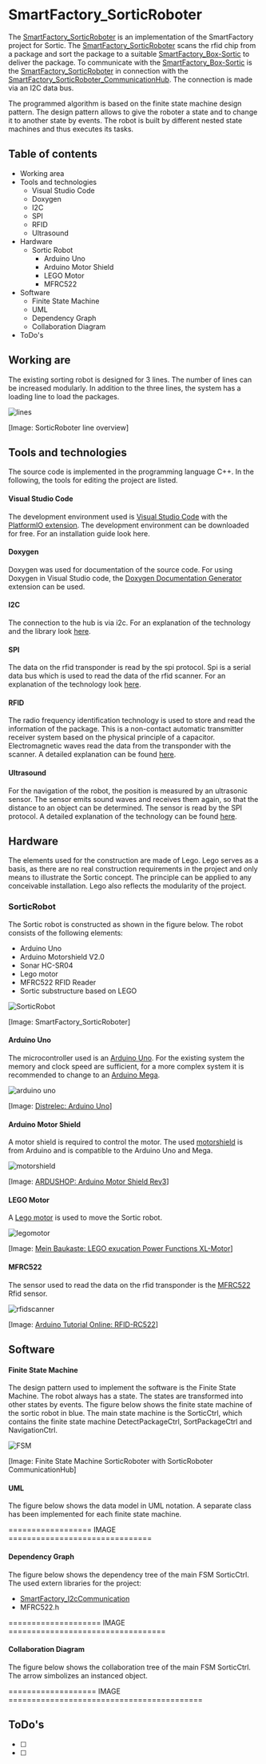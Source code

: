 # SmartFactory_SorticRoboter

The [SmartFactory_SorticRoboter](https://github.com/philipzellweger/SmartFactory_SorticRoboter) is an implementation of the SmartFactory project for Sortic.
The [SmartFactory_SorticRoboter](https://github.com/philipzellweger/SmartFactory_SorticRoboter) scans the rfid chip from a package and sort the package to a suitable [SmartFactory_Box-Sortic](https://github.com/LMazzole/SmartFactory_Box-Sortic) to deliver the package.
To communicate with the [SmartFactory_Box-Sortic](https://github.com/LMazzole/SmartFactory_Box-Sortic) is the [SmartFactory_SorticRoboter](https://github.com/philipzellweger/SmartFactory_SorticRoboter) in connection with the [SmartFactory_SorticRoboter_CommunicationHub](https://github.com/philipzellweger/SmartFactory_SorticRoboter_CommunicationHub). The connection is made via an I2C data bus. 

The programmed algorithm is based on the finite state machine design pattern. 
The design pattern allows to give the roboter a state and to change it to another state by events.
The robot is built by different nested state machines and thus executes its tasks.

## Table of contents
- Working area
- Tools and technologies
   - Visual Studio Code
   - Doxygen
   - I2C
   - SPI
   - RFID
   - Ultrasound
- Hardware
   - Sortic Robot
     - Arduino Uno
     - Arduino Motor Shield
     - LEGO Motor
     - MFRC522
- Software
  - Finite State Machine
  - UML
  - Dependency Graph
  - Collaboration Diagram
- ToDo's

## Working are
The existing sorting robot is designed for 3 lines. The number of lines can be increased modularly. In addition to the three lines, the system has a loading line to load the packages.

![lines](https://github.com/philipzellweger/SmartFactory_SorticRoboter/blob/master/docs/Übersicht_Sortic_Lines.jpg)

[Image: SorticRoboter line overview]

## Tools and technologies

The source code is implemented in the programming language C++. In the following, the tools for editing the project are listed.

#### Visual Studio Code
The development environment used is [Visual Studio Code](https://code.visualstudio.com/) with the [PlatformIO extension](https://docs.platformio.org/en/latest/ide/vscode.html). The development environment can be downloaded for free. For an installation guide look here.  

#### Doxygen
Doxygen was used for documentation of the source code. For using Doxygen in Visual Studio code, the [Doxygen Documentation Generator](https://marketplace.visualstudio.com/items?itemName=cschlosser.doxdocgen) extension can be used.

#### I2C
The connection to the hub is via i2c. For an explanation of the technology and the library look [here](https://github.com/philipzellweger/SmartFactory_I2cCommunication).

#### SPI
The data on the rfid transponder is read by the spi protocol. Spi is a serial data bus which is used to read the data of the rfid scanner. For an explanation of the technology look [here](http://www.circuitbasics.com/basics-of-the-spi-communication-protocol/).

#### RFID
The radio frequency identification technology is used to store and read the information of the package. This is a non-contact automatic transmitter receiver system based on the physical principle of a capacitor. Electromagnetic waves read the data from the transponder with the scanner. A detailed explanation can be found [here](https://www.atlasrfidstore.com/rfid-beginners-guide/).

#### Ultrasound
For the navigation of the robot, the position is measured by an ultrasonic sensor. The sensor emits sound waves and receives them again, so that the distance to an object can be determined. The sensor is read by the SPI protocol. A detailed explanation of the technology can be found [here](https://www.maxbotix.com/articles/how-ultrasonic-sensors-work.htm).

## Hardware

The elements used for the construction are made of Lego. Lego serves as a basis, as there are no real construction requirements in the project and only means to illustrate the Sortic concept. The principle can be applied to any conceivable installation. Lego also reflects the modularity of the project. 

### SorticRobot
The Sortic robot is constructed as shown in the figure below. The robot consists of the following elements:
- Arduino Uno
- Arduino Motorshield V2.0
- Sonar HC-SR04
- Lego motor
- MFRC522 RFID Reader
- Sortic substructure based on LEGO

![SorticRobot](https://github.com/philipzellweger/SmartFactory_SorticRoboter/blob/master/docs/SorticRoboter_Konstruktion.jpg)

[Image: SmartFactory_SorticRoboter]

#### Arduino Uno
The microcontroller used is an [Arduino Uno](https://store.arduino.cc/arduino-uno-rev3). For the existing system the memory and clock speed are sufficient, for a more complex system it is recommended to change to an [Arduino Mega](https://store.arduino.cc/arduino-mega-2560-rev3).

![arduino uno](https://www.distrelec.ch/Web/WebShopImages/landscape_large/6-/01/ArduinoUNO_SMD_A000073_30101956-01.jpg)

[Image: [Distrelec: Arduino Uno](https://www.distrelec.ch/de/arduino-uno-rev3-smd-arduino-a000073/p/30101956)]

#### Arduino Motor Shield
A motor shield is required to control the motor. The used [motorshield](https://store.arduino.cc/arduino-motor-shield-rev3) is from Arduino and is compatible to the Arduino Uno and Mega.

![motorshield](https://ardushop.hu/image/cache/catalog/termekek/arduino-motor-shield-v3-1_1-900x900.jpg)

[Image: [ARDUSHOP: Arduino Motor Shield Rev3](https://ardushop.hu/arduino-motor-shield-rev3-ard35)]

#### LEGO Motor
A [Lego motor](https://www.lego.com/de-ch/product/lego-power-functions-xl-motor-8882) is used to move the Sortic robot.

![legomotor](https://www.meinbaukasten.de/media/catalog/product/cache/1/image/1000x1000/040ec09b1e35df139433887a97daa66f/l/e/lego-motor-xl-8882.jpg)

[Image: [Mein Baukaste: LEGO exucation Power Functions XL-Motor](https://www.meinbaukasten.de/lego-power-functions-xl-motor-8882.html)]

#### MFRC522
The sensor used to read the data on the rfid transponder is the [MFRC522](https://www.yampe.com/product/details.jsp?curren=1&la=3&type=detail&product_id=2883&product_type_id=38&brand_id=34) Rfid sensor.

![rfidscanner](https://3.bp.blogspot.com/-LIRYnr98scs/WxPHATmSfdI/AAAAAAABIlA/UzwXyHHkqCQpFBX0bW4NZXvnm_ARMAEDQCPcBGAYYCw/s1600/arduino-rfid-rc522-esquema.png)

[Image: [Arduino Tutorial Online: RFID-RC522](http://www.arduinotutorialonline.com/2018/06/arduino-nano-rfid-rc522-arduino-tutorial.html)]

## Software

#### Finite State Machine
The design pattern used to implement the software is the Finite State Machine. The robot always has a state. The states are transformed into other states by events. The figure below shows the finite state machine of the sortic robot in blue.  The main state machine is the SorticCtrl, which contains the finite state machine DetectPackageCtrl, SortPackageCtrl and NavigationCtrl.

![FSM](https://github.com/philipzellweger/SmartFactory_SorticRoboter/blob/master/docs/FSM_MASTER.jpg)

[Image: Finite State Machine SorticRoboter with SorticRoboter CommunicationHub]

#### UML
The figure below shows the data model in UML notation. A separate class has been implemented for each finite state machine.

================== IMAGE ===============================

#### Dependency Graph
The figure below shows the dependency tree of the main FSM SorticCtrl.
The used extern libraries for the project:
* [SmartFactory_I2cCommunication](https://github.com/philipzellweger/SmartFactory_I2cCommunication)
* MFRC522.h


 ==================== IMAGE ==================================
 
 
 
#### Collaboration Diagram
The figure below shows the collaboration tree of the main FSM SorticCtrl. The arrow simbolizes an instanced object.

=================== IMAGE ==========================================

## ToDo's
- [ ]
- [ ]

